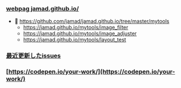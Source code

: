 ### [webpag jamad.github.io/](https://jamad.github.io/)

* 🌱 https://github.com/jamad/jamad.github.io/tree/master/mytools
  * https://jamad.github.io/mytools/image_filter
  * https://jamad.github.io/mytools/image_adjuster
  * https://jamad.github.io/mytools/layout_test

### [最近更新したissues](https://github.com/jamad/practicePython/issues?q=is%3Aissue+is%3Aopen+sort%3Aupdated-desc)

### [https://codepen.io/your-work/](https://codepen.io/your-work/)

<!--
**jamad/jamad** is a ✨ _special_ ✨ repository because its `README.md` (this file) appears on your GitHub profile.
-->

